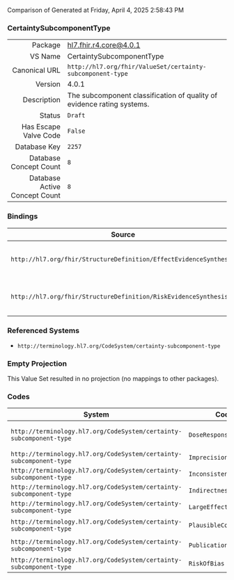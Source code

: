 Comparison of 
Generated at Friday, April 4, 2025 2:58:43 PM

### CertaintySubcomponentType

|      |     |
| ---: | --- |
| Package | hl7.fhir.r4.core@4.0.1 |
| VS Name | CertaintySubcomponentType |
| Canonical URL | `http://hl7.org/fhir/ValueSet/certainty-subcomponent-type` |
| Version | 4.0.1 |
| Description | The subcomponent classification of quality of evidence rating systems. |
| Status | `Draft` |
| Has Escape Valve Code | `False` |
| Database Key | `2257` |
| Database Concept Count | `8` |
| Database Active Concept Count | `8` |
### Bindings

| Source | Element | Binding | Strength | Element Short |
| ------ | ------- | ------- | -------- | ------------- |
| `http://hl7.org/fhir/StructureDefinition/EffectEvidenceSynthesis` | `EffectEvidenceSynthesis.certainty.certaintySubcomponent.type` | `http://hl7.org/fhir/ValueSet/certainty-subcomponent-type` | `Extensible` | Type of subcomponent of certainty rating |
| `http://hl7.org/fhir/StructureDefinition/RiskEvidenceSynthesis` | `RiskEvidenceSynthesis.certainty.certaintySubcomponent.type` | `http://hl7.org/fhir/ValueSet/certainty-subcomponent-type` | `Extensible` | Type of subcomponent of certainty rating |

### Referenced Systems

* `http://terminology.hl7.org/CodeSystem/certainty-subcomponent-type`
### Empty Projection

This Value Set resulted in no projection (no mappings to other packages).

### Codes

| System | Code | Display |
| ------ | ---- | ------- |
| `http://terminology.hl7.org/CodeSystem/certainty-subcomponent-type` | `DoseResponseGradient` | Dose response gradient |
| `http://terminology.hl7.org/CodeSystem/certainty-subcomponent-type` | `Imprecision` | Imprecision |
| `http://terminology.hl7.org/CodeSystem/certainty-subcomponent-type` | `Inconsistency` | Inconsistency |
| `http://terminology.hl7.org/CodeSystem/certainty-subcomponent-type` | `Indirectness` | Indirectness |
| `http://terminology.hl7.org/CodeSystem/certainty-subcomponent-type` | `LargeEffect` | Large effect |
| `http://terminology.hl7.org/CodeSystem/certainty-subcomponent-type` | `PlausibleConfounding` | Plausible confounding |
| `http://terminology.hl7.org/CodeSystem/certainty-subcomponent-type` | `PublicationBias` | Publication bias |
| `http://terminology.hl7.org/CodeSystem/certainty-subcomponent-type` | `RiskOfBias` | Risk of bias |
